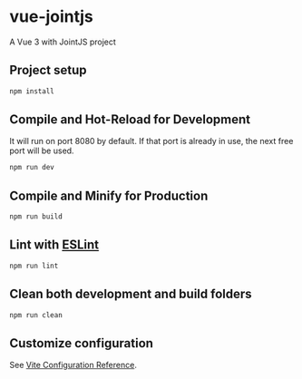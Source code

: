 # vue-jointjs

A Vue 3 with JointJS project

## Project setup
```sh
npm install
```

## Compile and Hot-Reload for Development
It will run on port 8080 by default. If that port is already in use, the next free port will be used.

```sh
npm run dev
```

## Compile and Minify for Production
```sh
npm run build
```

## Lint with [ESLint](https://eslint.org/)
```sh
npm run lint
```

## Clean both development and build folders
```sh
npm run clean
```

## Customize configuration
See [Vite Configuration Reference](https://vitejs.dev/config/).
